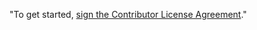 "To get started, <a href="https://www.clahub.com/agreements/HewlettPackard/Atlas">sign the Contributor License Agreement</a>." 
